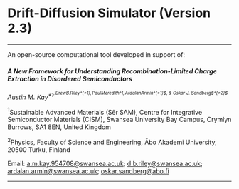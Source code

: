# Drift-Diffusion Simulator (Version 2.3)

***

An open-source computational tool developed in support of:

#### _A New Framework for Understanding Recombination-Limited Charge Extraction in Disordered Semiconductors_


_Austin M. Kay<sup>*1<sup>$, Drew B. Riley$^{*1}$, Paul Meredith$^1$, Ardalan Armin$^{*1}$, & Oskar J. Sandberg$^{*2}$_

$^1$Sustainable Advanced Materials (Sêr SAM), Centre for Integrative Semiconductor Materials (CISM), Swansea University Bay Campus, Crymlyn Burrows, SA1 8EN, United Kingdom

$^2$Physics, Faculty of Science and Engineering, Åbo Akademi University, 20500 Turku, Finland

Email: a.m.kay.954708@swansea.ac.uk; d.b.riley@swansea.ac.uk; ardalan.armin@swansea.ac.uk; oskar.sandberg@abo.fi

***

